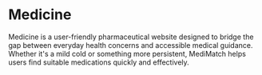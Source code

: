 # Medicine
Medicine is a user-friendly pharmaceutical website designed to bridge the gap between everyday health concerns and accessible medical guidance. Whether it's a mild cold or something more persistent, MediMatch helps users find suitable medications quickly and effectively.

